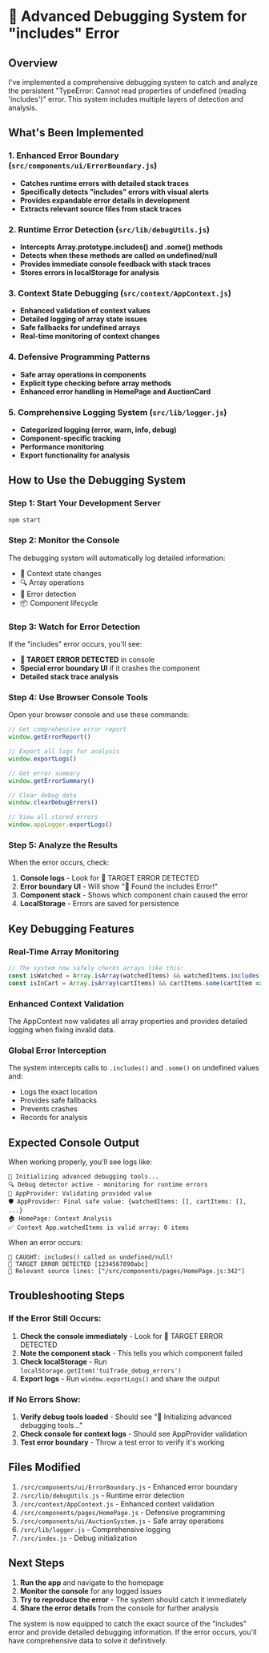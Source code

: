 # 🔧 Advanced Debugging System for "includes" Error

## Overview
I've implemented a comprehensive debugging system to catch and analyze the persistent "TypeError: Cannot read properties of undefined (reading 'includes')" error. This system includes multiple layers of detection and analysis.

## What's Been Implemented

### 1. Enhanced Error Boundary (`src/components/ui/ErrorBoundary.js`)
- **Catches runtime errors with detailed stack traces**
- **Specifically detects "includes" errors with visual alerts**
- **Provides expandable error details in development**
- **Extracts relevant source files from stack traces**

### 2. Runtime Error Detection (`src/lib/debugUtils.js`)
- **Intercepts Array.prototype.includes() and .some() methods**
- **Detects when these methods are called on undefined/null**
- **Provides immediate console feedback with stack traces**
- **Stores errors in localStorage for analysis**

### 3. Context State Debugging (`src/context/AppContext.js`)
- **Enhanced validation of context values**
- **Detailed logging of array state issues**
- **Safe fallbacks for undefined arrays**
- **Real-time monitoring of context changes**

### 4. Defensive Programming Patterns
- **Safe array operations in components**
- **Explicit type checking before array methods**
- **Enhanced error handling in HomePage and AuctionCard**

### 5. Comprehensive Logging System (`src/lib/logger.js`)
- **Categorized logging (error, warn, info, debug)**
- **Component-specific tracking**
- **Performance monitoring**
- **Export functionality for analysis**

## How to Use the Debugging System

### Step 1: Start Your Development Server
```bash
npm start
```

### Step 2: Monitor the Console
The debugging system will automatically log detailed information:
- 🔧 Context state changes
- 🔍 Array operations
- 🚨 Error detection
- 📦 Component lifecycle

### Step 3: Watch for Error Detection
If the "includes" error occurs, you'll see:
- **🎯 TARGET ERROR DETECTED** in console
- **Special error boundary UI** if it crashes the component
- **Detailed stack trace analysis**

### Step 4: Use Browser Console Tools
Open your browser console and use these commands:

```javascript
// Get comprehensive error report
window.getErrorReport()

// Export all logs for analysis
window.exportLogs()

// Get error summary
window.getErrorSummary()

// Clear debug data
window.clearDebugErrors()

// View all stored errors
window.appLogger.exportLogs()
```

### Step 5: Analyze the Results
When the error occurs, check:
1. **Console logs** - Look for 🎯 TARGET ERROR DETECTED
2. **Error boundary UI** - Will show "🎯 Found the includes Error!"
3. **Component stack** - Shows which component chain caused the error
4. **LocalStorage** - Errors are saved for persistence

## Key Debugging Features

### Real-Time Array Monitoring
```javascript
// The system now safely checks arrays like this:
const isWatched = Array.isArray(watchedItems) && watchedItems.includes(item.id);
const isInCart = Array.isArray(cartItems) && cartItems.some(cartItem => cartItem.id === item.id);
```

### Enhanced Context Validation
The AppContext now validates all array properties and provides detailed logging when fixing invalid data.

### Global Error Interception
The system intercepts calls to `.includes()` and `.some()` on undefined values and:
- Logs the exact location
- Provides safe fallbacks
- Prevents crashes
- Records for analysis

## Expected Console Output

When working properly, you'll see logs like:
```
🔧 Initializing advanced debugging tools...
🔍 Debug detector active - monitoring for runtime errors
🔧 AppProvider: Validating provided value
🛡️ AppProvider: Final safe value: {watchedItems: [], cartItems: [], ...}
🏠 HomePage: Context Analysis
✅ Context App.watchedItems is valid array: 0 items
```

When an error occurs:
```
🚨 CAUGHT: includes() called on undefined/null!
🎯 TARGET ERROR DETECTED [1234567890abc]
📍 Relevant source lines: ["/src/components/pages/HomePage.js:342"]
```

## Troubleshooting Steps

### If the Error Still Occurs:
1. **Check the console immediately** - Look for 🎯 TARGET ERROR DETECTED
2. **Note the component stack** - This tells you which component failed
3. **Check localStorage** - Run `localStorage.getItem('tuiTrade_debug_errors')`
4. **Export logs** - Run `window.exportLogs()` and share the output

### If No Errors Show:
1. **Verify debug tools loaded** - Should see "🔧 Initializing advanced debugging tools..."
2. **Check console for context logs** - Should see AppProvider validation
3. **Test error boundary** - Throw a test error to verify it's working

## Files Modified

1. `/src/components/ui/ErrorBoundary.js` - Enhanced error boundary
2. `/src/lib/debugUtils.js` - Runtime error detection
3. `/src/context/AppContext.js` - Enhanced context validation  
4. `/src/components/pages/HomePage.js` - Defensive programming
5. `/src/components/ui/AuctionSystem.js` - Safe array operations
6. `/src/lib/logger.js` - Comprehensive logging
7. `/src/index.js` - Debug initialization

## Next Steps

1. **Run the app** and navigate to the homepage
2. **Monitor the console** for any logged issues
3. **Try to reproduce the error** - The system should catch it immediately
4. **Share the error details** from the console for further analysis

The system is now equipped to catch the exact source of the "includes" error and provide detailed debugging information. If the error occurs, you'll have comprehensive data to solve it definitively.
